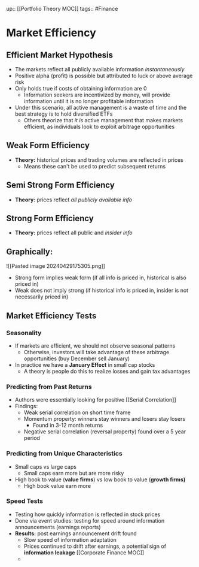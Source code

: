 up:: [[Portfolio Theory MOC]]
tags:: #Finance  
# Market Efficiency
## Efficient Market Hypothesis
- The markets reflect all publicly available information *instantaneously*
- Positive alpha (profit) is possible but attributed to luck or above average risk
- Only holds true if costs of obtaining information are 0
	- Information seekers are incentivized by money, will provide information until it is no longer profitable information
- Under this scenario, all active management is a waste of time and the best strategy is to hold diversified ETFs
	- Others theorize that *it is* active management that makes markets efficient, as individuals look to exploit arbitrage opportunities
## Weak Form Efficiency
- **Theory:** historical prices and trading volumes are reflected in prices
	- Means these can't be used to predict subsequent returns
## Semi Strong Form Efficiency
- **Theory:** prices reflect *all publicly available info*
## Strong Form Efficiency
- **Theory:** prices reflect all public and *insider info*
## Graphically:
![[Pasted image 20240429175305.png]]
- Strong form implies weak form (if all info is priced in, historical is also priced in)
- Weak does not imply strong (if historical info is priced in, insider is not necessarily priced in)
## Market Efficiency Tests
### Seasonality
- If markets are efficient, we should not observe seasonal patterns
	- Otherwise, investors will take advantage of these arbitrage opportunities (buy December sell January)
- In practice we have a **January Effect** in small cap stocks
	- A theory is people do this to realize losses and gain tax advantages
### Predicting from Past Returns
- Authors were essentially looking for positive [[Serial Correlation]]
- Findings:
	- Weak serial correlation on short time frame
	- Momentum property: winners stay winners and losers stay losers
		- Found in 3-12 month returns
	- Negative serial correlation (reversal property) found over a 5 year period
### Predicting from Unique Characteristics
- Small caps vs large caps
	- Small caps earn more but are more risky
- High book to value (**value firms**) vs low book to value (**growth firms)**
	- High book value earn more
### Speed Tests
- Testing how quickly information is reflected in stock prices
- Done via event studies: testing for speed around information announcements (earnings reports)
- **Results:** post earnings announcement drift found
	- Slow speed of information adaptation
	- Prices continued to drift after earnings, a potential sign of **information leakage**  [[Corporate Finance MOC]]
	- 